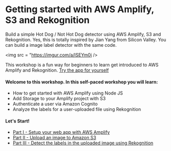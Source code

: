 
 # Getting started with AWS Amplify, S3 and Rekognition

Build a simple Hot Dog / Not Hot Dog detector using AWS Amplify, S3 and Rekognition. Yes, this is totally inspired by Jian Yang from Silicon Valley. You can build a image label detector with the same code. 

<img src = "https://imgur.com/a/lSEYm0j />

This workshop is a fun way for beginners to learn get introduced to AWS Amplify and Rekognition. 
[Try the app for yourself](https://master.d165hsuggb16ya.amplifyapp.com/) 

#### Welcome to this workshop. In this self-paced workshop you will learn:

* How to get started with AWS Amplify using Node JS
* Add Storage to your Amplify project with S3
* Authenticate a user via Amazon Cognito
* Analyze the labels for a user-uploaded file using Rekognition

#### Let's Start!

* [Part I - Setup your web app with AWS Amplify](https://github.com/sohanmaheshwar/amplify-rekognition-workshop/tree/master/part_1)
* [Part II - Upload an image to Amazon S3](https://github.com/sohanmaheshwar/amplify-rekognition-workshop/tree/master/part_2)
* [Part III - Detect the labels in the uploaded image using Rekognition](https://github.com/sohanmaheshwar/amplify-rekognition-workshop/tree/master/part_3)




